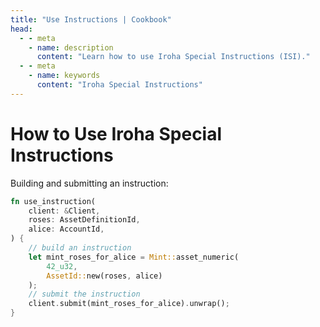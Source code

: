 ```yaml
---
title: "Use Instructions | Cookbook"
head:
  - - meta
    - name: description
      content: "Learn how to use Iroha Special Instructions (ISI)."
  - - meta
    - name: keywords
      content: "Iroha Special Instructions"
---
```


# How to Use Iroha Special Instructions

Building and submitting an instruction:

```rust
fn use_instruction(
    client: &Client,
    roses: AssetDefinitionId,
    alice: AccountId,
) {
    // build an instruction
    let mint_roses_for_alice = Mint::asset_numeric(
        42_u32, 
        AssetId::new(roses, alice)
    );
    // submit the instruction
    client.submit(mint_roses_for_alice).unwrap();
}
```